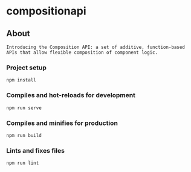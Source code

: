 # compositionapi

## About
    Introducing the Composition API: a set of additive, function-based APIs that allow flexible composition of component logic.

### Project setup
```
npm install
```

### Compiles and hot-reloads for development
```
npm run serve
```

### Compiles and minifies for production
```
npm run build
```

### Lints and fixes files
```
npm run lint
```

